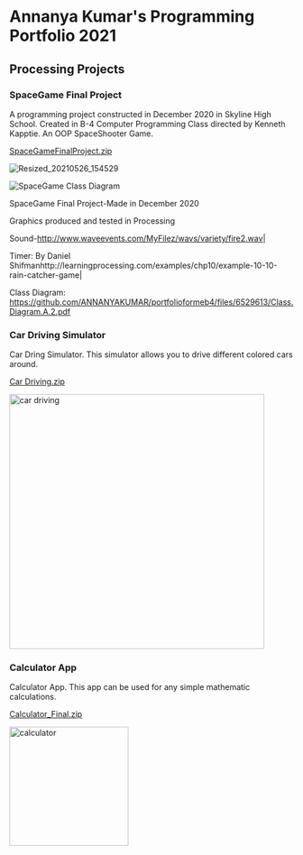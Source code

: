 # Annanya Kumar's Programming Portfolio 2021

## Processing Projects 

### SpaceGame Final Project



A programming project constructed in December 2020 in Skyline High School. Created in B-4 Computer Programming Class directed by Kenneth Kapptie. An OOP SpaceShooter Game.

[SpaceGameFinalProject.zip](https://github.com/ANNANYAKUMAR/portfolioformeb4/files/6588476/SpaceGameFinalProject.zip)


![Resized_20210526_154529](https://user-images.githubusercontent.com/70349676/119735709-fce1c580-be39-11eb-8572-5937f50a9729.jpeg)

![SpaceGame Class Diagram](https://user-images.githubusercontent.com/70349676/120361845-96d8c080-c2c7-11eb-9bda-fa6acfbac171.png)

SpaceGame Final Project-Made in December 2020

Graphics produced and tested in Processing 

Sound-http://www.waveevents.com/MyFilez/wavs/variety/fire2.wav|

Timer: By Daniel Shifmanhttp://learningprocessing.com/examples/chp10/example-10-10-rain-catcher-game| 


Class Diagram: https://github.com/ANNANYAKUMAR/portfolioformeb4/files/6529613/Class.Diagram.A.2.pdf



### Car Driving Simulator

Car Dring Simulator. This simulator allows you to drive different colored cars around. 


[Car Driving.zip](https://github.com/ANNANYAKUMAR/portfolioformeb4/files/6593315/Car.Driving.zip)



<img width="452" alt="car driving" src="https://user-images.githubusercontent.com/70349676/120686630-6d9e6880-c45e-11eb-8367-cab814986953.png">



### Calculator App


Calculator App. This app can be used for any simple mathematic calculations. 


[Calculator_Final.zip](https://github.com/ANNANYAKUMAR/portfolioformeb4/files/6593359/Calculator_Final.zip)


<img width="211" alt="calculator" src="https://user-images.githubusercontent.com/70349676/120687772-93783d00-c45f-11eb-80e5-e6f6cc418de5.png">







